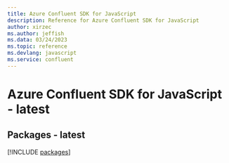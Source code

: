 ```yaml
---
title: Azure Confluent SDK for JavaScript
description: Reference for Azure Confluent SDK for JavaScript
author: xirzec
ms.author: jeffish
ms.data: 03/24/2023
ms.topic: reference
ms.devlang: javascript
ms.service: confluent
---
```

# Azure Confluent SDK for JavaScript - latest
## Packages - latest
[!INCLUDE [packages](confluent-index.md)]